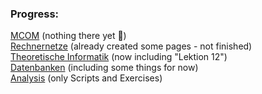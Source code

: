 ### Progress:

[MCOM](MCOM) (nothing there yet 🙁)  
[Rechnernetze](Rechnernetze) (already created some pages - not finished)  
[Theoretische Informatik](Theoretische%20Informatik) (now including "Lektion 12")  
[Datenbanken](Datenbanken) (including some things for now)  
[Analysis](Analysis)  (only Scripts and Exercises)
